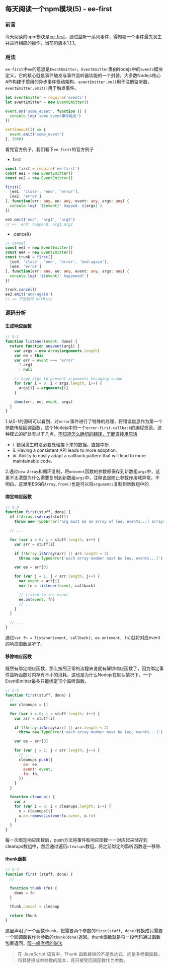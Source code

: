 ## 每天阅读一个npm模块(5) - ee-first

### 前言
今天阅读的npm模块是[ee-first](https://www.npmjs.com/package/ee-first)，通过监听一系列事件，得知哪一个事件最先发生并进行相应的操作，当前包版本1.1.1。

### 用法
`ee-first`中`ee`的意思是`EventEmitter`，`EventEmitter`类由Nodejs中的`events`模块定义，它的核心就是事件触发与事件监听器功能的一个封装。大多数Nodejs核心API构建于惯用的异步事件驱动架构，`eventEmitter.on()`用于注册监听器，`eventEmitter.emit()`用于触发事件。
```javascript
let EventEmitter = require('events')
let eventEmitter = new EventEmitter()

event.on('some_event', function () {
  console.log('some_event事件触发')
})

setTimeout(() => {
  event.emit('some_event')
}, 3000)
```
看完官方例子，我们看下`ee-first`的官方例子

* first
```typescript
const first = require('ee-first')
const ee1 = new EventEmitter()
const ee2 = new EventEmitter()

first([
  [ee1, 'close', 'end', 'error'],
  [ee2, 'error']
], function(err: any, ee: any, event: any, args: any) {
  console.log(`'${event}' happed. ${args}`)
})

ee1.emit('end', 'arg1', 'arg2')
// => 'end' happend. arg1,arg2
```
* .cancel()
```typescript
// cancel
const ee3 = new EventEmitter()
const ee4 = new EventEmitter()
const trunk = first([
  [ee3, 'close', 'end', 'error', 'end-again'],
  [ee4, 'error']
], function(err: any, ee: any, event: any, args: any) {
  console.log(`'${event}' happened!`)
})

trunk.cancel()
ee3.emit('end-again')
// => 不会执行 nothing
```

### 源码分析

#### 生成响应函数
```javascript
// 5-1
function listener(event, done) {
  return function onevent(arg1) {
    var args = new Array(arguments.length)
    var ee = this
    var err = event === 'error'
      ? arg1
      : null

    // copy args to prevent arguments escaping scope
    for (var i = 0; i < args.length; i++) {
      args[i] = arguments[i]
    }

    done(err, ee, event, args)
  }
}
```
1.从5-1的源码可以看到，对`error`事件进行了特殊的处理，将错误信息作为第一个参数传给回调函数，这个Nodejs中的一个`error-first-callback`的编程规范，这种模式的好处有以下几点，[不知道怎么确切的翻译，干脆直接用原话](https://github.com/30-seconds/30-seconds-of-interviews/blob/master/questions/node-error-first-callback.md)
 - i. 错误发生时没必要处理接下来的数据，直接中断.
 - ii. Having a consistent API leads to more adoption.
 - iii. Ability to easily adapt a callback pattern that will lead to more maintainable code.

2.通过`new Array`和循环复制，将`onevent`函数的参数都保存到新数组`args`中，这里不太清楚为什么需要复制到新数组`args`中，注释说是防止参数作用域异常，不明白，这里用ES6的`Array.from()`也是可以将`arguments`复制到新数组中的.

#### 绑定响应函数
```javascript
// 5-2
function first(stuff, done) {
  if (!Array.isArray(stuff))
    throw new TypeError('arg must be an array of [ee, events...] arrays')

  // ...

  for (var i = 0; i < stuff.length; i++) {
    var arr = stuff[i]

    if (!Array.isArray(arr) || arr.length < 2)
      throw new TypeError('each array member must be [ee, events...]')

    var ee = arr[0]

    for (var j = 1; j < arr.length; j++) {
      var event = arr[j]
      var fn = listener(event, callback)

      // listen to the event
      ee.on(event, fn)
      // ...
    }
  }

  // ...
}
```
通过`var fn = listener(event, callback); ee.on(event, fn)`就将对应event的响应函数监听了。

#### 移除响应函数
既然有绑定响应函数，那么按照正常的流程来说就有解绑响应函数了，因为绑定事件监听函数对内存有不小的消耗，这也是为什么Nodejs在默认情况下，一个EventEmitter最多只能绑定10个监听函数。
```javascript
// 5-3
function first(stuff, done) {
  // ...
  var cleanups = []

  for (var i = 0; i < stuff.length; i++) {
    var arr = stuff[i]

    if (!Array.isArray(arr) || arr.length < 2)
      throw new TypeError('each array member must be [ee, events...]')

    var ee = arr[0]

    for (var j = 1; j < arr.length; j++) {
      // ...
      cleanups.push({
        ee: ee,
        event: event,
        fn: fn,
      })
    }
  }

  function cleanup() {
    var x
    for (var i = 0; i < cleanups.length; i++) {
      x = cleanups[i]
      x.ee.removeListener(x.event, x.fn)
    }
  }
}
```
每一次绑定响应函数后，push方法将事件和响应函数一一对应起来储存到clearups数组中，然后通过遍历`clearups`数组，将之前绑定的监听函数逐一移除.

#### thunk函数
```javascript
// 5-4
function first (stuff, done) {
  // ...

  function thunk (fn) {
    done = fn
  }

  thunk.cancel = cleanup

  return thunk
}
```
这里声明了一个函数`thunk`，把需要两个参数的`first(stuff, done)`转换成只需要一个回调函数作为参数的`thunk(done)`返回。thunk函数就是将一段代码通过函数包裹返回，[阮一峰老师的说法](http://www.ruanyifeng.com/blog/2015/05/thunk.html)
> 在 JavaScript 语言中，Thunk 函数替换的不是表达式，而是多参数函数，将其替换成单参数的版本，且只接受回调函数作为参数。